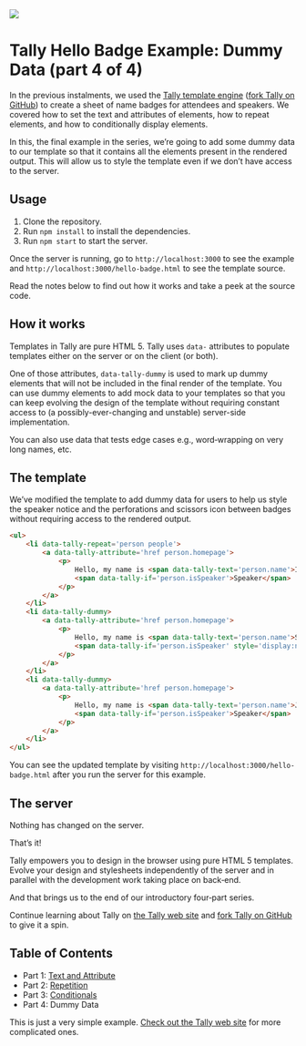 <img src='http://aralbalkan.com/images/tally-hello-badge-4-dummy-data-v2.png'>

Tally Hello Badge Example: Dummy Data (part 4 of 4)
===

In the previous instalments, we used the [Tally template engine](http://tally.jit.su) ([fork Tally on GitHub](https://github.com/aral/tally)) to create a sheet of name badges for attendees and speakers. We covered how to set the text and attributes of elements, how to repeat elements, and how to conditionally display elements.

In this, the final example in the series, we’re going to add some dummy data to our template so that it contains all the elements present in the rendered output. This will allow us to style the template even if we don’t have access to the server.

Usage
---

1. Clone the repository.
2. Run ```npm install``` to install the dependencies.
2. Run ```npm start``` to start the server.

Once the server is running, go to ```http://localhost:3000``` to see the example and ```http://localhost:3000/hello-badge.html``` to see the template source.

Read the notes below to find out how it works and take a peek at the source code.

How it works
---

Templates in Tally are pure HTML 5. Tally uses ```data-``` attributes to populate templates either on the server or on the client (or both).

One of those attributes, ```data-tally-dummy``` is used to mark up dummy elements that will not be included in the final render of the template. You can use dummy elements to add mock data to your templates so that you can keep evolving the design of the template without requiring constant access to (a possibly-ever-changing and unstable) server-side implementation.

You can also use data that tests edge cases e.g., word‐wrapping on very long names, etc.

The template
---

We’ve modified the template to add dummy data for users to help us style the speaker notice and the perforations and scissors icon between badges without requiring access to the rendered output.

```html
<ul>
	<li data-tally-repeat='person people'>
		<a data-tally-attribute='href person.homepage'>
			<p>
				Hello, my name is <span data-tally-text='person.name'>Inigo Montoya</span>
				<span data-tally-if='person.isSpeaker'>Speaker</span>
			</p>
		</a>
	</li>
	<li data-tally-dummy>
		<a data-tally-attribute='href person.homepage'>
			<p>
				Hello, my name is <span data-tally-text='person.name'>Sarah</span>
				<span data-tally-if='person.isSpeaker' style='display:none'>Speaker</span>
			</p>
		</a>
	</li>
	<li data-tally-dummy>
		<a data-tally-attribute='href person.homepage'>
			<p>
				Hello, my name is <span data-tally-text='person.name'>Joe</span>
				<span data-tally-if='person.isSpeaker'>Speaker</span>
			</p>
		</a>
	</li>
</ul>
```

You can see the updated template by visiting ```http://localhost:3000/hello-badge.html``` after you run the server for this example.

The server
---

Nothing has changed on the server.

That’s it!

Tally empowers you to design in the browser using pure HTML 5 templates. Evolve your design and stylesheets independently of the server and in parallel with the development work taking place on back‐end.

And that brings us to the end of our introductory four‐part series.

Continue learning about Tally on [the Tally web site](http://tally.jit.su) and [fork Tally on GitHub](https://github.com/aral/tally) to give it a spin.


Table of Contents
---

* Part 1: [Text and Attribute](https://github.com/aral/tally-hello-badge-1-text-and-attribute)
* Part 2: [Repetition](https://github.com/aral/tally-hello-badge-2-repetition)
* Part 3: [Conditionals](https://github.com/aral/tally-hello-badge-3-conditionals)
* Part 4: Dummy Data

This is just a very simple example. [Check out the Tally web site](http://tally.jit.su) for more complicated ones.